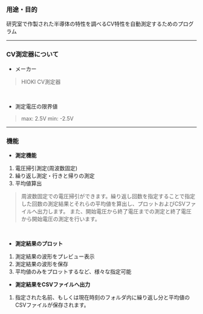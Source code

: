 ### 用途・目的
研究室で作製された半導体の特性を調べるCV特性を自動測定するためのプログラム

---

### CV測定器について
- メーカー
>HIOKI CV測定器

<br>

- 測定電圧の限界値
>max: 2.5V
min: -2.5V

---

### 機能
- **測定機能**
1. 電圧掃引測定(周波数固定)
2. 繰り返し測定・行きと帰りの測定
3. 平均値算出
>周波数固定での電圧掃引ができます。繰り返し回数を指定することで指定した回数の測定結果とそれらの平均値を算出し、プロットおよびCSVファイルへ出力します。
また、開始電圧から終了電圧までの測定と終了電圧から開始電圧の測定を行います。
<br>

- **測定結果のプロット**
1. 測定結果の波形をプレビュー表示
2. 測定結果の波形を保存
3. 平均値のみをプロットするなど、様々な指定可能

- **測定結果をCSVファイルへ出力**
1. 指定された名前、もしくは現在時刻のフォルダ内に繰り返し分と平均値のCSVファイルが保存されます。

